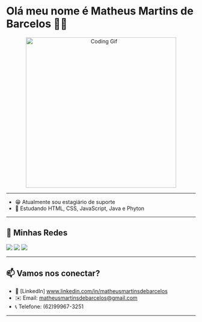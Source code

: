 # Olá meu nome é Matheus Martins de Barcelos 👨‍💻

<p align="center">
  <img src="https://media.giphy.com/media/qgQUggAC3Pfv687qPC/giphy.gif" width="400" alt="Coding Gif">
</p>

---

- 😁 Atualmente sou estagiário de suporte
- 📕 Estudando HTML, CSS, JavaScript, Java e Phyton
  
---

## 📱 Minhas Redes
 
<div> 
  <a href="https://instagram.com/matheussbarceloss" target="_blank"><img src="https://img.shields.io/badge/-Instagram-%23E4405F?style=for-the-badge&logo=instagram&logoColor=white" target="_blank"></a>
  <a href = "mailto:matheusmartinsdebarcelos@gmail.com"><img src="https://img.shields.io/badge/-Gmail-%23333?style=for-the-badge&logo=gmail&logoColor=white" target="_blank"></a>
  <a href="https://www.linkedin.com/in/matheusmartinsdebarcelos" target="_blank"><img src="https://img.shields.io/badge/-LinkedIn-%230077B5?style=for-the-badge&logo=linkedin&logoColor=white" target="_blank"></a> 

---
  
</div>

## 📫 Vamos nos conectar?

- 💼 [LinkedIn] www.linkedin.com/in/matheusmartinsdebarcelos
- ✉️ Email: matheusmartinsdebarcelos@gmail.com
- 📞 Telefone: (62)99967-3251

---
